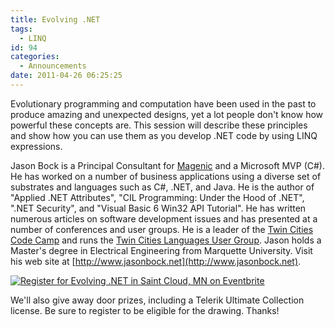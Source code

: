 ```yaml
---
title: Evolving .NET
tags:
  - LINQ
id: 94
categories:
  - Announcements
date: 2011-04-26 06:25:25
---
```


Evolutionary programming and computation have been used in the past to produce amazing and unexpected designs, yet a lot people don't know how powerful these concepts are. This session will describe these principles and show how you can use them as you develop .NET code by using LINQ expressions.

Jason Bock is a Principal Consultant for [Magenic](http://www.magenic.com) and a Microsoft MVP (C#). He has worked on a number of business applications using a diverse set of substrates and languages such as C#, .NET, and Java. He is the author of "Applied .NET Attributes", "CIL Programming: Under the Hood of .NET", ".NET Security", and "Visual Basic 6 Win32 API Tutorial". He has written numerous articles on software development issues and has presented at a number of conferences and user groups. He is a leader of the [Twin Cities Code Camp](http://www.twincitiescodecamp.com) and runs the [Twin Cities Languages User Group](http://www.twincitieslanguagesusergroup.com). Jason holds a Master's degree in Electrical Engineering from Marquette University. Visit his web site at [http://www.jasonbock.net](http://www.jasonbock.net).

[![Register for Evolving .NET in Saint Cloud, MN  on Eventbrite](http://www.eventbrite.com/registerbutton?eid=1440754335)](http://stccode.eventbrite.com?ref=ebtn)

We'll also give away door prizes, including a Telerik Ultimate Collection license.  Be sure to register to be eligible for the drawing.
Thanks!